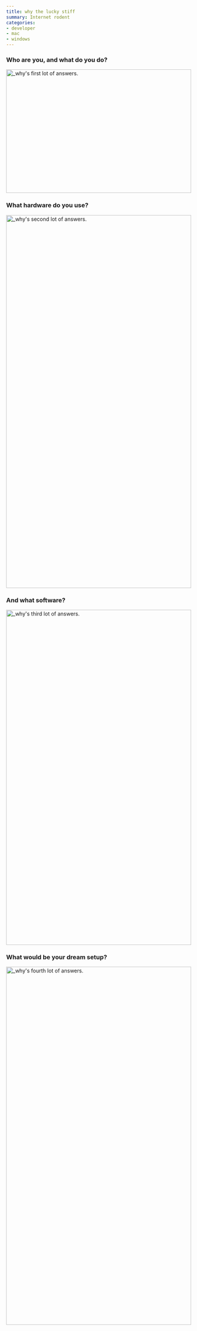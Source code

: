 ```yaml
---
title: why the lucky stiff
summary: Internet rodent
categories:
- developer
- mac
- windows
---
```


### Who are you, and what do you do?

<img src="/images/interviews/why/1.jpg" width="500" height="334" alt="_why's first lot of answers." class="detail">

### What hardware do you use?

<img src="/images/interviews/why/2.jpg" width="500" height="1008" alt="_why's second lot of answers." class="detail">

### And what software?

<img src="/images/interviews/why/3.jpg" width="500" height="906" alt="_why's third lot of answers." class="detail">

### What would be your dream setup?

<img src="/images/interviews/why/4.jpg" width="500" height="968" alt="_why's fourth lot of answers." class="detail">